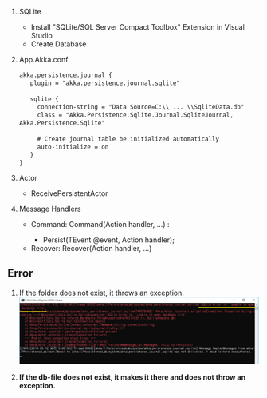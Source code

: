 1. SQLite
   - Install "SQLite/SQL Server Compact Toolbox" Extension in Visual Studio
   - Create Database

2. App.Akka.conf
   ```
   akka.persistence.journal {
	  plugin = "akka.persistence.journal.sqlite"

	  sqlite {
		connection-string = "Data Source=C:\\ ... \\SqliteData.db"
		class = "Akka.Persistence.Sqlite.Journal.SqliteJournal, Akka.Persistence.Sqlite"
		
		# Create journal table be initialized automatically
		auto-initialize = on 
	  }
   }
   ```

1. Actor
   - ReceivePersistentActor 
   
1. Message Handlers
   - Command: Command<T>(Action<T> handler, ...) : 
      - Persist<TEvent>(TEvent @event, Action<TEvent> handler);
   - Recover: Recover<T>(Action<T> handler, ...)
   
## Error
1. If the folder does not exist, it throws an exception.
![](./Images/FolderNotExisted.png)

1. **If the db-file does not exist, it makes it there and does not throw an exception.**

